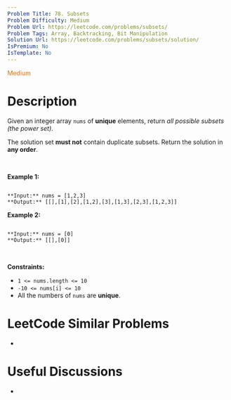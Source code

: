 ```yaml
---
Problem Title: 78. Subsets
Problem Difficulty: Medium
Problem Url: https://leetcode.com/problems/subsets/
Problem Tags: Array, Backtracking, Bit Manipulation
Solution Url: https://leetcode.com/problems/subsets/solution/
IsPremium: No
IsTemplate: No
---
```


<span style="color: rgb(239, 108, 0);">Medium</span>

# Description

Given an integer array `nums` of **unique** elements, return *all possible subsets (the power set)*.


The solution set **must not** contain duplicate subsets. Return the solution in **any order**.


 


**Example 1:**



```

**Input:** nums = [1,2,3]
**Output:** [[],[1],[2],[1,2],[3],[1,3],[2,3],[1,2,3]]

```

**Example 2:**



```

**Input:** nums = [0]
**Output:** [[],[0]]

```

 


**Constraints:**


* `1 <= nums.length <= 10`
* `-10 <= nums[i] <= 10`
* All the numbers of `nums` are **unique**.




# LeetCode Similar Problems

- []()

# Useful Discussions

- []()
